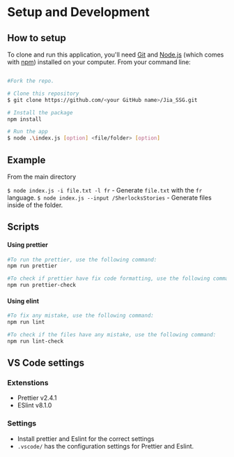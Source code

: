 # Setup and Development

## How to setup

To clone and run this application, you'll need [Git](https://git-scm.com) and [Node.js](https://nodejs.org/en/download/) (which comes with [npm](http://npmjs.com)) installed on your computer. From your command line:

```bash

#Fork the repo.

# Clone this repository
$ git clone https://github.com/<your GitHub name>/Jia_SSG.git

# Install the package
npm install

# Run the app
$ node .\index.js [option] <file/folder> [option]
```

## Example

From the main directory

`$ node index.js -i file.txt -l fr` - Generate `file.txt` with the `fr` language.
`$ node index.js --input /SherlocksStories` - Generate files inside of the folder.

## Scripts
#### Using prettier
```bash
#To run the prettier, use the following command:
npm run prettier

#To check if prettier have fix code formatting, use the following command:
npm run prettier-check
```

#### Using elint
```bash
#To fix any mistake, use the following command:
npm run lint

#To check if the files have any mistake, use the following command:
npm run lint-check
```

## VS Code settings

### Extenstions
- Prettier v2.4.1
- ESlint v8.1.0


### Settings
- Install prettier and Eslint for the correct settings
- `.vscode/` has the configuration settings for Prettier and Eslint.